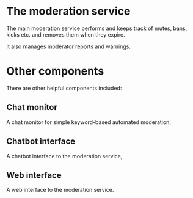 # The moderation service
The main moderation service performs and keeps track of mutes, bans,
kicks etc. and removes them when they expire. 

It also manages moderator reports and warnings.


# Other components
There are other helpful components included: 

## Chat monitor
A chat monitor for simple keyword-based automated moderation,

## Chatbot interface
A chatbot interface to the moderation service,

## Web interface
A web interface to the moderation service.